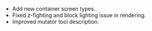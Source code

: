 - Add new container screen types.
- Fixed z-fighting and block lighting issue in rendering.
- Improved mutator tool description.
